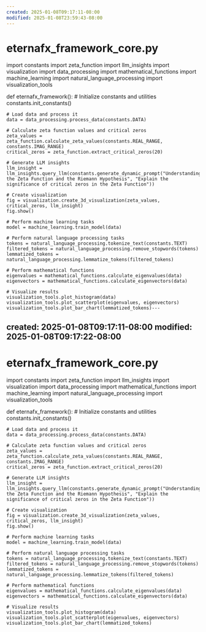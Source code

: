```yaml
---
created: 2025-01-08T09:17:11-08:00
modified: 2025-01-08T23:59:43-08:00
---
```


# eternafx_framework_core.py

import constants
import zeta_function
import llm_insights
import visualization
import data_processing
import mathematical_functions
import machine_learning
import natural_language_processing
import visualization_tools

def eternafx_framework():
    # Initialize constants and utilities
    constants.init_constants()

    # Load data and process it
    data = data_processing.process_data(constants.DATA)

    # Calculate zeta function values and critical zeros
    zeta_values = zeta_function.calculate_zeta_values(constants.REAL_RANGE, constants.IMAG_RANGE)
    critical_zeros = zeta_function.extract_critical_zeros(20)

    # Generate LLM insights
    llm_insight = llm_insights.query_llm(constants.generate_dynamic_prompt("Understanding the Zeta Function and the Riemann Hypothesis", "Explain the significance of critical zeros in the Zeta Function"))

    # Create visualization
    fig = visualization.create_3d_visualization(zeta_values, critical_zeros, llm_insight)
    fig.show()

    # Perform machine learning tasks
    model = machine_learning.train_model(data)

    # Perform natural language processing tasks
    tokens = natural_language_processing.tokenize_text(constants.TEXT)
    filtered_tokens = natural_language_processing.remove_stopwords(tokens)
    lemmatized_tokens = natural_language_processing.lemmatize_tokens(filtered_tokens)

    # Perform mathematical functions
    eigenvalues = mathematical_functions.calculate_eigenvalues(data)
    eigenvectors = mathematical_functions.calculate_eigenvectors(data)

    # Visualize results
    visualization_tools.plot_histogram(data)
    visualization_tools.plot_scatterplot(eigenvalues, eigenvectors)
    visualization_tools.plot_bar_chart(lemmatized_tokens)---
created: 2025-01-08T09:17:11-08:00
modified: 2025-01-08T09:17:22-08:00
---

# eternafx_framework_core.py

import constants
import zeta_function
import llm_insights
import visualization
import data_processing
import mathematical_functions
import machine_learning
import natural_language_processing
import visualization_tools

def eternafx_framework():
    # Initialize constants and utilities
    constants.init_constants()

    # Load data and process it
    data = data_processing.process_data(constants.DATA)

    # Calculate zeta function values and critical zeros
    zeta_values = zeta_function.calculate_zeta_values(constants.REAL_RANGE, constants.IMAG_RANGE)
    critical_zeros = zeta_function.extract_critical_zeros(20)

    # Generate LLM insights
    llm_insight = llm_insights.query_llm(constants.generate_dynamic_prompt("Understanding the Zeta Function and the Riemann Hypothesis", "Explain the significance of critical zeros in the Zeta Function"))

    # Create visualization
    fig = visualization.create_3d_visualization(zeta_values, critical_zeros, llm_insight)
    fig.show()

    # Perform machine learning tasks
    model = machine_learning.train_model(data)

    # Perform natural language processing tasks
    tokens = natural_language_processing.tokenize_text(constants.TEXT)
    filtered_tokens = natural_language_processing.remove_stopwords(tokens)
    lemmatized_tokens = natural_language_processing.lemmatize_tokens(filtered_tokens)

    # Perform mathematical functions
    eigenvalues = mathematical_functions.calculate_eigenvalues(data)
    eigenvectors = mathematical_functions.calculate_eigenvectors(data)

    # Visualize results
    visualization_tools.plot_histogram(data)
    visualization_tools.plot_scatterplot(eigenvalues, eigenvectors)
    visualization_tools.plot_bar_chart(lemmatized_tokens)
